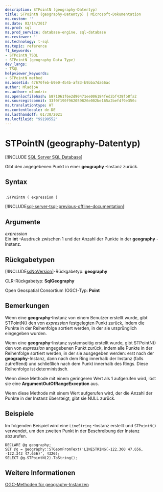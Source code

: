 ```yaml
---
description: STPointN (geography-Datentyp)
title: STPointN (geography-Datentyp) | Microsoft-Dokumentation
ms.custom: ''
ms.date: 03/14/2017
ms.prod: sql
ms.prod_service: database-engine, sql-database
ms.reviewer: ''
ms.technology: t-sql
ms.topic: reference
f1_keywords:
- STPointN_TSQL
- STPointN (geography Data Type)
dev_langs:
- TSQL
helpviewer_keywords:
- STPointN method
ms.assetid: 47670feb-b9e0-4b4b-af83-b9bba7da66ac
author: MladjoA
ms.author: mlandzic
ms.openlocfilehash: b871061f6e2d90471ee006184fed2bf438fb8fa2
ms.sourcegitcommit: 33f0f190f962059826e002be165a2bef4f9e350c
ms.translationtype: HT
ms.contentlocale: de-DE
ms.lasthandoff: 01/30/2021
ms.locfileid: "99190552"
---
```

# <a name="stpointn-geography-data-type"></a>STPointN (geography-Datentyp)
[!INCLUDE [SQL Server SQL Database](../../includes/applies-to-version/sql-asdb.md)]

  Gibt den angegebenen Punkt in einer **geography** -Instanz zurück.  
  
## <a name="syntax"></a>Syntax  
  
```  
  
.STPointN ( expression )  
```  
  
[!INCLUDE[sql-server-tsql-previous-offline-documentation](../../includes/sql-server-tsql-previous-offline-documentation.md)]

## <a name="arguments"></a>Argumente
 *expression*  
 Ein **int** -Ausdruck zwischen 1 und der Anzahl der Punkte in der **geography** -Instanz.  
  
## <a name="return-types"></a>Rückgabetypen  
 [!INCLUDE[ssNoVersion](../../includes/ssnoversion-md.md)]-Rückgabetyp: **geography**  
  
 CLR-Rückgabetyp: **SqlGeography**  
  
 Open Geospatial Consortium (OGC)-Typ: **Point**  
  
## <a name="remarks"></a>Bemerkungen  
 Wenn eine **geography**-Instanz von einem Benutzer erstellt wurde, gibt STPointN() den von *expression* festgelegten Punkt zurück, indem die Punkte in der Reihenfolge sortiert werden, in der sie ursprünglich eingegeben wurden.  
  
 Wenn eine **geography**-Instanz systemseitig erstellt wurde, gibt STPointN() den von *expression* angegebenen Punkt zurück, indem alle Punkte in der Reihenfolge sortiert werden, in der sie ausgegeben werden: erst nach der **geography**-Instanz, dann nach dem Ring innerhalb der Instanz (falls zutreffend) und schließlich nach dem Punkt innerhalb des Rings. Diese Reihenfolge ist deterministisch.  
  
 Wenn diese Methode mit einem geringeren Wert als 1 aufgerufen wird, löst sie eine **ArgumentOutOfRangeException** aus.  
  
 Wenn diese Methode mit einem Wert aufgerufen wird, der die Anzahl der Punkte in der Instanz übersteigt, gibt sie NULL zurück.  
  
## <a name="examples"></a>Beispiele  
 Im folgenden Beispiel wird eine `LineString` -Instanz erstellt und `STPointN()` verwendet, um den zweiten Punkt in der Beschreibung der Instanz abzurufen.  
  
```  
DECLARE @g geography;  
SET @g = geography::STGeomFromText('LINESTRING(-122.360 47.656, -122.343 47.656)', 4326);  
SELECT @g.STPointN(2).ToString();  
```  
  
## <a name="see-also"></a>Weitere Informationen  
 [OGC-Methoden für geography-Instanzen](../../t-sql/spatial-geography/ogc-methods-on-geography-instances.md)  
  
  
